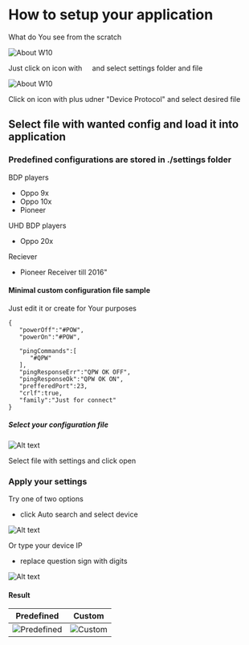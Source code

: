 # How to setup your application

What do You see from the scratch

![About W10](images/Original.png)

Just click on icon with <img src="../../../src/images/connect-red.png" width ="12" height="12"/> and select settings folder and file

![About W10](images/Select-Device.png)

Click on icon with plus udner "Device Protocol" and select desired file
## Select file with wanted config and load it into application
### Predefined configurations are stored in ./settings folder 

BDP players

* Oppo 9x
* Oppo 10x
* Pioneer 

UHD BDP players
* Oppo 20x

Reciever
* Pioneer Receiver till 2016"


#### Minimal custom configuration file sample

Just edit it or create for Your purposes

```
{
   "powerOff":"#POW",
   "powerOn":"#POW",

   "pingCommands":[
      "#QPW"
   ],
   "pingResponseErr":"QPW OK OFF",
   "pingResponseOk":"QPW OK ON",
   "prefferedPort":23,
   "crlf":true,
   "family":"Just for connect"
} 
```

##### Select your configuration file
![Alt text](image.png)

Select file with settings and click open

### Apply your settings

Try one of two options 

* click Auto search and select device

![Alt text](images/auto-search.png)

Or type your device IP

* replace question sign with digits

![Alt text](images/ip.png)

#### Result

Predefined | Custom
----------- | ------------
![Predefined](images/predefined.png) | ![Custom](images/custom.png)  
